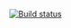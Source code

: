 [![Build status](https://ci.appveyor.com/api/projects/status/ytb8y58gqj5nbesj?svg=true)](https://ci.appveyor.com/project/VasilyErm/unitselenium2-1)